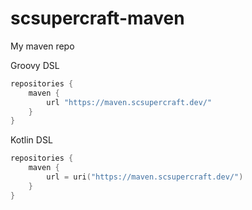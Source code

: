 # scsupercraft-maven
My maven repo

Groovy DSL
```groovy
repositories {
    maven {
        url "https://maven.scsupercraft.dev/"
    }
}
```
Kotlin DSL

```kotlin
repositories {
    maven {
        url = uri("https://maven.scsupercraft.dev/")
    }
}
```
